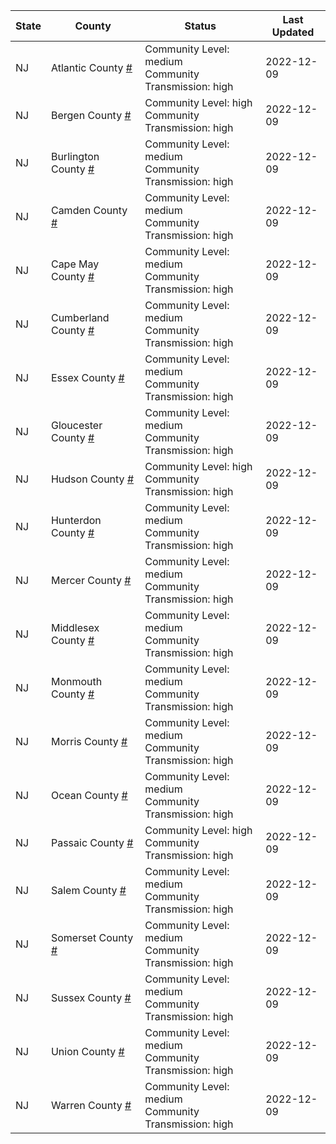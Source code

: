 State | County | Status | Last Updated
--- | --- | --- | --- 
NJ | Atlantic County <a href="#atlantic_county">#</a> | <a name="atlantic_county"></a>Community Level: medium<br/>Community Transmission: high | 2022-12-09
NJ | Bergen County <a href="#bergen_county">#</a> | <a name="bergen_county"></a>Community Level: high<br/>Community Transmission: high | 2022-12-09
NJ | Burlington County <a href="#burlington_county">#</a> | <a name="burlington_county"></a>Community Level: medium<br/>Community Transmission: high | 2022-12-09
NJ | Camden County <a href="#camden_county">#</a> | <a name="camden_county"></a>Community Level: medium<br/>Community Transmission: high | 2022-12-09
NJ | Cape May County <a href="#cape_may_county">#</a> | <a name="cape_may_county"></a>Community Level: medium<br/>Community Transmission: high | 2022-12-09
NJ | Cumberland County <a href="#cumberland_county">#</a> | <a name="cumberland_county"></a>Community Level: medium<br/>Community Transmission: high | 2022-12-09
NJ | Essex County <a href="#essex_county">#</a> | <a name="essex_county"></a>Community Level: medium<br/>Community Transmission: high | 2022-12-09
NJ | Gloucester County <a href="#gloucester_county">#</a> | <a name="gloucester_county"></a>Community Level: medium<br/>Community Transmission: high | 2022-12-09
NJ | Hudson County <a href="#hudson_county">#</a> | <a name="hudson_county"></a>Community Level: high<br/>Community Transmission: high | 2022-12-09
NJ | Hunterdon County <a href="#hunterdon_county">#</a> | <a name="hunterdon_county"></a>Community Level: medium<br/>Community Transmission: high | 2022-12-09
NJ | Mercer County <a href="#mercer_county">#</a> | <a name="mercer_county"></a>Community Level: medium<br/>Community Transmission: high | 2022-12-09
NJ | Middlesex County <a href="#middlesex_county">#</a> | <a name="middlesex_county"></a>Community Level: medium<br/>Community Transmission: high | 2022-12-09
NJ | Monmouth County <a href="#monmouth_county">#</a> | <a name="monmouth_county"></a>Community Level: medium<br/>Community Transmission: high | 2022-12-09
NJ | Morris County <a href="#morris_county">#</a> | <a name="morris_county"></a>Community Level: medium<br/>Community Transmission: high | 2022-12-09
NJ | Ocean County <a href="#ocean_county">#</a> | <a name="ocean_county"></a>Community Level: medium<br/>Community Transmission: high | 2022-12-09
NJ | Passaic County <a href="#passaic_county">#</a> | <a name="passaic_county"></a>Community Level: high<br/>Community Transmission: high | 2022-12-09
NJ | Salem County <a href="#salem_county">#</a> | <a name="salem_county"></a>Community Level: medium<br/>Community Transmission: high | 2022-12-09
NJ | Somerset County <a href="#somerset_county">#</a> | <a name="somerset_county"></a>Community Level: medium<br/>Community Transmission: high | 2022-12-09
NJ | Sussex County <a href="#sussex_county">#</a> | <a name="sussex_county"></a>Community Level: medium<br/>Community Transmission: high | 2022-12-09
NJ | Union County <a href="#union_county">#</a> | <a name="union_county"></a>Community Level: medium<br/>Community Transmission: high | 2022-12-09
NJ | Warren County <a href="#warren_county">#</a> | <a name="warren_county"></a>Community Level: medium<br/>Community Transmission: high | 2022-12-09

